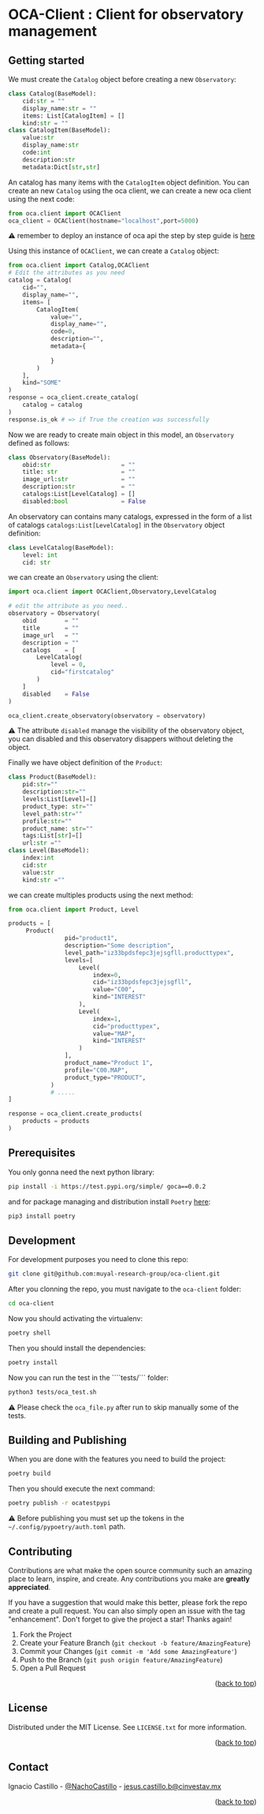 # OCA-Client : Client for observatory management 


## Getting started

We must create the ```Catalog``` object before creating a new ```Observatory```:

```python
class Catalog(BaseModel):
    cid:str = ""
    display_name:str = ""
    items: List[CatalogItem] = []
    kind:str = ""
class CatalogItem(BaseModel):
    value:str
    display_name:str
    code:int
    description:str
    metadata:Dict[str,str]
````

An catalog has many items with the ```CatalogItem``` object definition. You can create an new ```Catalog``` using the oca client, we can create a new oca client using the next code:
```python
from oca.client import OCAClient
oca_client = OCAClient(hostname="localhost",port=5000)
```
⚠️ remember to deploy an instance of oca api the step by step guide is [here](https://github.com/muyal-research-group/oca_api)


Using this instance of ```OCAClient```, we can create a ```Catalog``` object:

```python
from oca.client import Catalog,OCAClient
# Edit the attributes as you need
catalog = Catalog(
    cid="",
    display_name="",
    items= [
        CatalogItem(
            value="",
            display_name="",
            code=0,
            description="", 
            metadata={
               
            }
        )
    ],
    kind="SOME"
)
response = oca_client.create_catalog(
    catalog = catalog
)
response.is_ok # => if True the creation was successfully
```

Now we are ready to create main object in this model, an  ```Observatory``` defined as follows:
```python
class Observatory(BaseModel):
    obid:str                    = ""
    title: str                  = ""
    image_url:str               = ""
    description:str             = ""
    catalogs:List[LevelCatalog] = []
    disabled:bool               = False
```

An observatory can contains many catalogs, expressed in the form of a list of catalogs  ```catalogs:List[LevelCatalog]```  in the ```Observatory``` object definition:

```python
class LevelCatalog(BaseModel):
    level: int
    cid: str
```
we can create an ```Observatory``` using the client:

```python
import oca.client import OCAClient,Observatory,LevelCatalog

# edit the attribute as you need..
observatory = Observatory(
    obid        = ""
    title       = ""
    image_url   = ""
    description = ""
    catalogs    = [
        LevelCatalog(
            level = 0,
            cid="firstcatalog"
        )
    ]
    disabled    = False
)

oca_client.create_observatory(observatory = observatory)
```

⚠️ The attribute ```disabled``` manage the visibility of the observatory object, you can disabled and this observatory disappers without deleting the object. 

Finally we have object definition of the ```Product```: 

```python
class Product(BaseModel):
    pid:str=""
    description:str=""
    levels:List[Level]=[]
    product_type: str=""
    level_path:str=""
    profile:str=""
    product_name: str=""
    tags:List[str]=[]
    url:str =""
class Level(BaseModel):
    index:int
    cid:str
    value:str
    kind:str =""

```

we can create multiples products using the next method:
```python
from oca.client import Product, Level

products = [
     Product(
                pid="product1",
                description="Some description",
                level_path="iz33bpdsfepc3jejsgfll.producttypex",
                levels=[
                    Level(
                        index=0,
                        cid="iz33bpdsfepc3jejsgfll",
                        value="C00",
                        kind="INTEREST"
                    ),
                    Level(
                        index=1,
                        cid="producttypex",
                        value="MAP",
                        kind="INTEREST"
                    )
                ],
                product_name="Product 1",
                profile="C00.MAP",
                product_type="PRODUCT",
            )    
            # .....
]

response = oca_client.create_products(
    products = products
)
```






## Prerequisites 

You only gonna need the next python library:
```sh
pip install -i https://test.pypi.org/simple/ goca==0.0.2
```

and for package managing and distribution install ```Poetry``` [here](https://python-poetry.org/):

```sh
pip3 install poetry
```

## Development

For development purposes you need to clone this repo:

```sh
git clone git@github.com:muyal-research-group/oca-client.git
```

After you clonning the repo, you must navigate to the ```oca-client``` folder:
```sh
cd oca-client
```

Now you should activating the virtualenv:

```sh
poetry shell
```

Then you should install the dependencies:
```sh
poetry install
```

Now you can run the test in the ````tests/``` folder: 

```sh
python3 tests/oca_test.sh
```

⚠️ Please check the ```oca_file.py``` after run to skip manually some of the tests.


## Building and Publishing

When you are done with the features you need to build the project: 

```sh
poetry build
```

Then you should execute the next command:

```sh
poetry publish -r ocatestpypi
```

:warning: Before publishing you must set up the tokens in the ```~/.config/pypoetry/auth.toml``` path. 



## Contributing

Contributions are what make the open source community such an amazing place to learn, inspire, and create. Any contributions you make are **greatly appreciated**.

If you have a suggestion that would make this better, please fork the repo and create a pull request. You can also simply open an issue with the tag "enhancement".
Don't forget to give the project a star! Thanks again!

1. Fork the Project
2. Create your Feature Branch (`git checkout -b feature/AmazingFeature`)
3. Commit your Changes (`git commit -m 'Add some AmazingFeature'`)
4. Push to the Branch (`git push origin feature/AmazingFeature`)
5. Open a Pull Request

<p align="right">(<a href="#top">back to top</a>)</p>



<!-- LICENSE -->
## License

Distributed under the MIT License. See `LICENSE.txt` for more information.

<p align="right">(<a href="#top">back to top</a>)</p>



<!-- CONTACT -->
## Contact

 Ignacio Castillo - [@NachoCastillo]() - jesus.castillo.b@cinvestav.mx

<p align="right">(<a href="#top">back to top</a>)</p>







